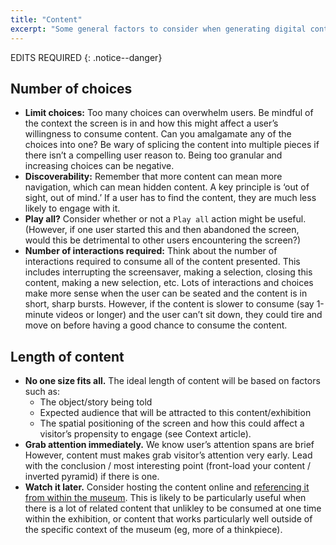 ```yaml
---
title: "Content"
excerpt: "Some general factors to consider when generating digital content for use on-the-floor."
---
```


EDITS REQUIRED
{: .notice--danger}

## Number of choices

* __Limit choices:__ Too many choices can overwhelm users. Be mindful of the context the screen is in and how this might affect a user’s willingness to consume content. Can you amalgamate any of the choices into one? Be wary of splicing the content into multiple pieces if there isn’t a compelling user reason to. Being too granular and increasing choices can be negative.
* __Discoverability:__ Remember that more content can mean more navigation, which can mean hidden content. A key principle is ‘out of sight, out of mind.’ If a user has to find the content, they are much less likely to engage with it.
* __Play all?__ Consider whether or not a `Play all` action might be useful. (However, if one user started this and then abandoned the screen, would this be detrimental to other users encountering the screen?)
* __Number of interactions required:__ Think about the number of interactions required to consume all of the content presented. This includes interrupting the screensaver, making a selection, closing this content, making a new selection, etc. Lots of interactions and choices make more sense when the user can be seated and the content is in short, sharp bursts. However, if the content is slower to consume (say 1-minute videos or longer) and the user can’t sit down, they could tire and move on before having a good chance to consume the content.

## Length of content

* __No one size fits all.__ The ideal length of content will be based on factors such as:
    * The object/story being told
    * Expected audience that will be attracted to this content/exhibition
    * The spatial positioning of the screen and how this could affect a visitor’s propensity to engage (see Context article).
* __Grab attention immediately.__ We know user’s attention spans are brief However, content must makes grab visitor’s attention very early. Lead with the conclusion / most interesting point (front-load your content / inverted pyramid) if there is one.
* __Watch it later.__ Consider hosting the content online and [referencing it from within the museum](/_pages/patterns/online-content/). This is likely to be particularly useful when there is a lot of related content that unlikley to be consumed at one time within the exhibition, or content that works particularly well outside of the specific context of the museum (eg, more of a thinkpiece).

